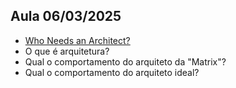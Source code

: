 ## Aula 06/03/2025
- [Who Needs an Architect?](https://martinfowler.com/ieeeSoftware/whoNeedsArchitect.pdf)
- O que é arquitetura?
- Qual o comportamento do arquiteto da "Matrix"?
- Qual o comportamento do arquiteto ideal?